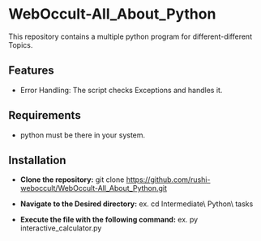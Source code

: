 # WebOccult-All_About_Python
This repository contains a multiple python program for different-different Topics.

## Features
- Error Handling: The script checks Exceptions and handles it.

## Requirements
- python must be there in your system.

## Installation
- **Clone the repository:**
  git clone https://github.com/rushi-weboccult/WebOccult-All_About_Python.git

- **Navigate to the Desired directory:**
  ex. cd Intermediate\ Python\ tasks
  
- **Execute the file with the following command:**
  ex. py interactive_calculator.py
